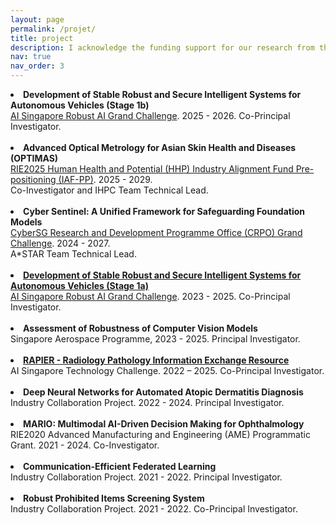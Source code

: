 ```yaml
---
layout: page
permalink: /projet/
title: project
description: I acknowledge the funding support for our research from the following grants and projects
nav: true
nav_order: 3
---
```

<li>
<b>Development of Stable Robust and Secure Intelligent Systems for Autonomous Vehicles (Stage 1b)</b><br>
<a href="https://aisingapore.org/technology/robust-ai-grand-challenge/">AI Singapore Robust AI Grand Challenge</a>. 2025 - 2026. Co-Principal Investigator.
</li><br>
<li>
<b>Advanced Optical Metrology for Asian Skin Health and Diseases (OPTIMAS)</b><br>
<a href="https://www.a-star.edu.sg/Research/funding-opportunities/iaf-pp">RIE2025 Human Health and Potential (HHP) Industry Alignment Fund Pre-positioning (IAF-PP)</a>. 2025 - 2029.<br>
Co-Investigator and IHPC Team Technical Lead.
</li><br>
<li>
<b>Cyber Sentinel: A Unified Framework for Safeguarding Foundation Models</b><br>
<a href="https://www.ntu.edu.sg/crpo/crpo-verticals/grant-management/grand-challenge">CyberSG Research and Development Programme Office (CRPO) Grand Challenge</a>. 2024 - 2027.<br>
A*STAR Team Technical Lead.
</li><br>
<li>
<b><a href="https://aisingapore.org/development-of-stable-robust-and-secure-intelligent-systems-for-autonomous-vehicles/#:~:text=This%20project%20will%20harness%20the,adversarial%20attacks%20in%20complex%20environments.">Development of Stable Robust and Secure Intelligent Systems for Autonomous Vehicles (Stage 1a)</a></b><br>
<a href="https://connect.aisingapore.org/2023/07/s20m-research-funding-to-address-challenges-related-to-the-increasing-use-of-ai-in-emerging-applications/">AI Singapore Robust AI Grand Challenge</a>. 2023 - 2025. Co-Principal Investigator.
</li><br>
<li>  
<b>Assessment of Robustness of Computer Vision Models</b><br>
Singapore Aerospace Programme, 2023 - 2025. Principal Investigator.
</li><br>
<li>
<b><a href="https://aisingapore.org/ottc-call-awardees/rapier-radiology-pathology-information-exchange-resource/">RAPIER - Radiology Pathology Information Exchange Resource</a></b><br>
AI Singapore Technology Challenge. 2022 – 2025. Co-Principal Investigator.
</li><br>
<li>  
<b>Deep Neural Networks for Automated Atopic Dermatitis Diagnosis</b><br>
Industry Collaboration Project. 2022 - 2024. Principal Investigator.
</li><br>
<li>
<b>MARIO: Multimodal AI-Driven Decision Making for Ophthalmology</b><br>
RIE2020 Advanced Manufacturing and Engineering (AME) Programmatic Grant. 2021 - 2024. Co-Investigator.
</li><br>
<li>
<b>Communication-Efficient Federated Learning</b><br>
Industry Collaboration Project. 2021 - 2022. Principal Investigator.
</li><br>
<li>
<b>Robust Prohibited Items Screening System</b><br>
Industry Collaboration Project. 2021 - 2022. Co-Principal Investigator.
</li><br>

